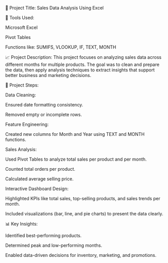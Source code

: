 📌 Project Title: Sales Data Analysis Using Excel

🔧 Tools Used:

Microsoft Excel

Pivot Tables

Functions like: SUMIFS, VLOOKUP, IF, TEXT, MONTH

📈 Project Description:
This project focuses on analyzing sales data across different months for multiple products. The goal was to clean and prepare the data, then apply analysis techniques to extract insights that support better business and marketing decisions.

🧩 Project Steps:

Data Cleaning:

Ensured date formatting consistency.

Removed empty or incomplete rows.

Feature Engineering:

Created new columns for Month and Year using TEXT and MONTH functions.

Sales Analysis:

Used Pivot Tables to analyze total sales per product and per month.

Counted total orders per product.

Calculated average selling price.

Interactive Dashboard Design:

Highlighted KPIs like total sales, top-selling products, and sales trends per month.

Included visualizations (bar, line, and pie charts) to present the data clearly.

📊 Key Insights:

Identified best-performing products.

Determined peak and low-performing months.

Enabled data-driven decisions for inventory, marketing, and promotions.

